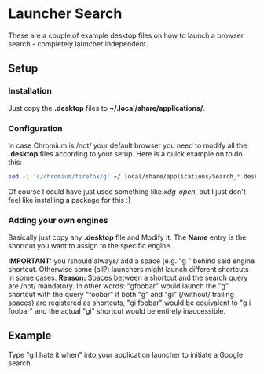 # Launcher Search
These are a couple of example desktop files on how to launch a browser search - completely launcher independent.

## Setup

### Installation
Just copy the **.desktop** files to **~/.local/share/applications/**.

### Configuration
In case Chromium is /not/ your default browser you need to modify all the **.desktop** files according to your setup. Here is a quick example on to do this:

```bash
sed -i 's/chromium/firefox/g' ~/.local/share/applications/Search_*.desktop
```

Of course I could have just used something like *xdg-open*, but I just don't feel like installing a package for this :]

### Adding your own engines
Basically just copy any **.desktop** file and Modify it. The **Name** entry is the shortcut you want to assign to the specific engine.

**IMPORTANT:** you /should always/ add a space (e.g. "g " behind said engine shortcut. Otherwise some (all?) launchers might launch different shortcuts in some cases.
**Reason:** Spaces between a shortcut and the search query are /not/ mandatory. In other words: "gfoobar" would launch the "g" shortcut with the query "foobar"
if both "g" and "gi" (/without/ trailing spaces) are registered as shortcuts,  "gi foobar" would be equivalent to "g i foobar" and the actual "gi" shortcut would be entirely inaccessible.

## Example
Type "g I hate it when" into your application launcher to initiate a Google search.
